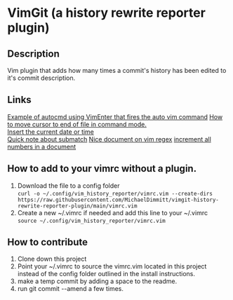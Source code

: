 # VimGit (a history rewrite reporter plugin)

## Description
Vim plugin that adds how many times a commit's history has been edited to it's commit description.

## Links
[Example of autocmd using VimEnter that fires the auto vim command](https://www.reddit.com/r/vim/comments/t5ebgq/how_to_run_a_shell_command_when_i_open_or_close_a/) 
[How to move cursor to end of file in command mode.](https://stackoverflow.com/questions/17012308/move-cursor-to-end-of-file-in-vim)  
[Insert the current date or time](https://vimtricks.com/p/insert-the-current-date-or-time/)  
[Quick note about submatch](https://stackoverflow.com/questions/67353566/how-does-the-submatch-command-work-in-vim)
[Nice document on vim regex](https://dev.to/iggredible/learning-vim-regex-26ep)
[increment all numbers in a document](https://stackoverflow.com/questions/10420797/vim-regex-increment-all-numbers-by-1)

## How to add to your vimrc without a plugin.
1. Download the file to a config folder  
`curl -o ~/.config/vim_history_reporter/vimrc.vim --create-dirs https://raw.githubusercontent.com/MichaelDimmitt/vimgit-history-rewrite-reporter-plugin/main/vimrc.vim`
2. Create a new ~/.vimrc if needed and add this line to your ~/.vimrc  
`source ~/.config/vim_history_reporter/vimrc.vim`

## How to contribute
1. Clone down this project
2. Point your ~/.vimrc to source the vimrc.vim located in this project instead of the config folder outlined in the install instructions.
3. make a temp commit by adding a space to the readme.
4. run git commit --amend a few times.


